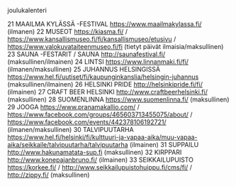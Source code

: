 joulukalenteri

21 MAAILMA KYLÄSSÄ -FESTIVAL https://www.maailmakylassa.fi/ (ilmanen)
22 MUSEOT https://kiasma.fi/ / https://www.kansallismuseo.fi/fi/kansallismuseo/etusivu / https://www.valokuvataiteenmuseo.fi/fi (tietyt päivät ilmaisia/maksullinen)
23 SAUNA -FESTARIT / SAUNA http://saunafestival.fi/ (maksullinen/ilmainen)
24 LINTSI https://www.linnanmaki.fi/fi/ (ilmanen/maksullinen)
25 JUHANNUS HELSINGISSÄ https://www.hel.fi/uutiset/fi/kaupunginkanslia/helsingin-juhannus (maksullinen/ilmainen)
26 HELSINKI PRIDE http://helsinkipride.fi/fi/ (ilmainen)
27 CRAFT BEER HELSINKI http://www.craftbeerhelsinki.fi/ (maksullinen)
28 SUOMENLINNA https://www.suomenlinna.fi/ (maksullinen)
29 JOOGA https://www.pranamakallio.com/ / https://www.facebook.com/groups/465603713455075/about/ / https://www.facebook.com/events/442378106192721/ (ilmanen/maksullinen)
30 TALVIPUUTARHA https://www.hel.fi/helsinki/fi/kulttuuri-ja-vapaa-aika/muu-vapaa-aika/seikkaile/talvipuutarha/talvipuutarha (ilmainen)
31 SUPPAILU http://www.hakunamatata-sup.fi (maksullinen)
32 KIRPPARI http://www.konepajanbruno.fi/ (ilmainen)
33 SEIKKAILUPUISTO https://korkee.fi/ / http://www.seikkailupuistohuippu.fi/cms/fi/ / http://zippy.fi/ (maksullinen)
